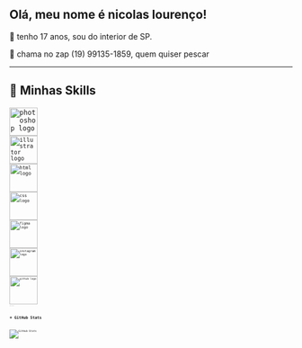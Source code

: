 ## Olá, meu nome é nicolas lourenço!



🔭 tenho 17 anos, sou do interior de SP.

💬 chama no zap (19) 99135-1859, quem quiser pescar 
 
---

## 🚀 Minhas Skills

<div aling="center" stylr="display: inline_nlock">
<code><img src="https://skillicons.dev/icons?i=photoshop" height="50" alt="photoshop logo" />
<code><img src="https://skillicons.dev/icons?i=illustrator" height="50" alt="illustrator logo" />
<code><img src="https://skillicons.dev/icons?i=html" height="50" alt="html logo" />
<code><img src="https://skillicons.dev/icons?i=css" height="50" alt="css logo" />
<code><img src="https://skillicons.dev/icons?i=figma" height="50" alt="figma logo"/>
<code><img src="https://skillicons.dev/icons?i=instagram" height="50" alt="instagram logo"/>
<code><img src="https://skillicons.dev/icons?i=github" height="50" alt="github logo"/>
---

## ⭐ GitHub Stats

![GitHub Stats](https://github-readme-stats.vercel.app/api?username=nicolaslourence&show_icons=true)
